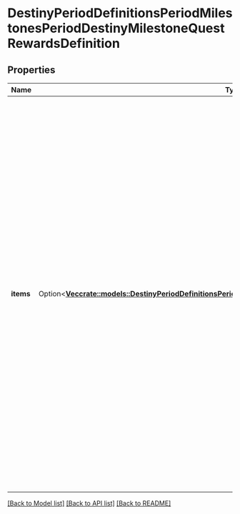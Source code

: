 # DestinyPeriodDefinitionsPeriodMilestonesPeriodDestinyMilestoneQuestRewardsDefinition

## Properties

Name | Type | Description | Notes
------------ | ------------- | ------------- | -------------
**items** | Option<[**Vec<crate::models::DestinyPeriodDefinitionsPeriodMilestonesPeriodDestinyMilestoneQuestRewardItem>**](Destiny.Definitions.Milestones.DestinyMilestoneQuestRewardItem.md)> | The items that represent your reward for completing the quest.  Be warned, these could be \"dummy\" items: items that are only used to render a good-looking in-game tooltip, but aren't the actual items themselves.  For instance, when experience is given there's often a dummy item representing \"experience\", with quantity being the amount of experience you got. We don't have a programmatic association between those and whatever Progression is actually getting that experience... yet. | [optional]

[[Back to Model list]](../README.md#documentation-for-models) [[Back to API list]](../README.md#documentation-for-api-endpoints) [[Back to README]](../README.md)


